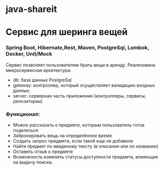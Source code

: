 # java-shareit
# Сервис для шеринга вещей
### Spring Boot, Hibernate,Rest, Maven, PostgreSql, Lombok, Docker, Unit/Mock

Сервис позволяет пользователям брать вещи в аренду. Реализована микросервисная архитектура:

+ db: база данных PostgreSql
+ gateway: контроллер, который осуществляет валидацию входных данных;
+ server: серверная часть приложения (контроллеры, сервисы, репозитории)

### Функционал:
* Можно рассказать о предмете, которым пользователь готов поделиться
* Забронировать вещь на определённое время
* Создать запрос предмета, если такой еще не добавили
* Найти предмет по введеному тексту (в описании или по названию)
* Оставить отзыв о предмете
* Возможность изменять статусы доступности предмета, влеяющие на выдачу поиска.

